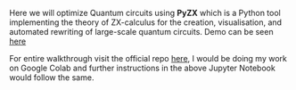 Here we will optimize Quantum circuits using <b>PyZX</b> which is a Python tool implementing the theory of ZX-calculus for the creation, visualisation, and automated rewriting of large-scale quantum circuits.
Demo can be seen [here](https://www.youtube.com/watch?v=iC-KVdB8pf0)

For entire walkthrough visit the official repo [here](https://github.com/Quantomatic/pyzx), I would be doing my work on Google Colab and further instructions in the above Jupyter Notebook would follow the same.
